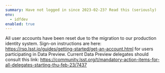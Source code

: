 ```yaml
---
summary: Have not logged in since 2023-02-23? Read this (seriously)
env:
  - idfdev
enabled: true
---
```


All user accounts have been reset due to the migration to our production identity system. 
Sign-on instructions are here: https://rsp.lsst.io/guides/getting-started/get-an-account.html for users participating in Data Preview.
Current Data Preview delegates should consult this link: https://community.lsst.org/t/mandatory-action-items-for-all-delegates-starting-thu-feb-23/7437
